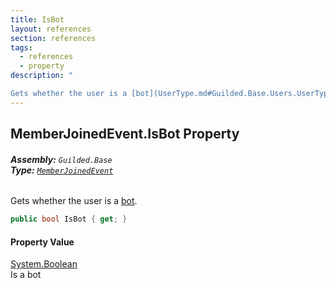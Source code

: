 ```yaml
---
title: IsBot
layout: references
section: references
tags:
  - references
  - property
description: "

Gets whether the user is a [bot](UserType.md#Guilded.Base.Users.UserType.Bot 'Guilded.Base.Users.UserType.Bot')."
---
```


## MemberJoinedEvent.IsBot Property
###### **Assembly:** `Guilded.Base`<br/>**Type:** [`MemberJoinedEvent`](MemberJoinedEvent.md 'Guilded.Base.Events.MemberJoinedEvent')

Gets whether the user is a [bot](UserType.md#Guilded.Base.Users.UserType.Bot 'Guilded.Base.Users.UserType.Bot').

```csharp
public bool IsBot { get; }
```

#### Property Value
[System.Boolean](https://docs.microsoft.com/en-us/dotnet/api/System.Boolean 'System.Boolean')  
Is a bot
